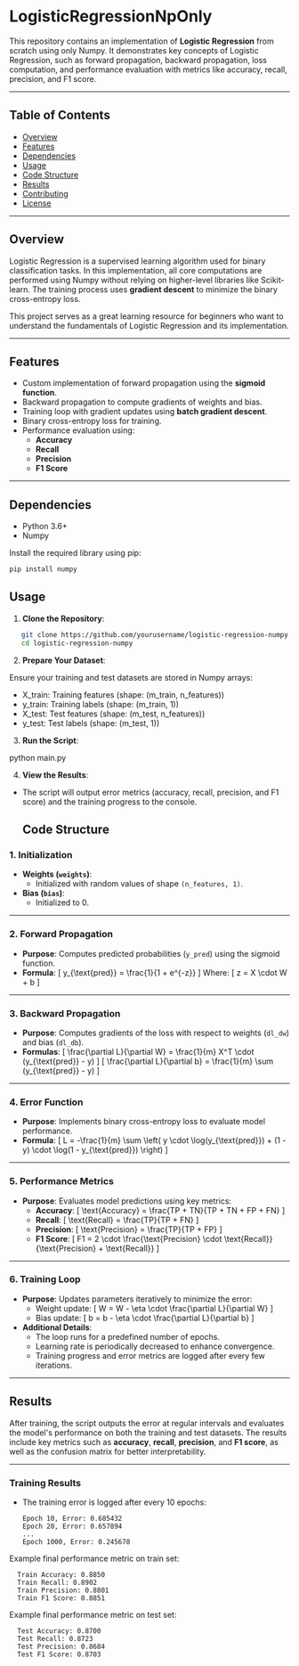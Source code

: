 # LogisticRegressionNpOnly

This repository contains an implementation of **Logistic Regression** from scratch using only Numpy. It demonstrates key concepts of Logistic Regression, such as forward propagation, backward propagation, loss computation, and performance evaluation with metrics like accuracy, recall, precision, and F1 score.

---

## Table of Contents
- [Overview](#overview)
- [Features](#features)
- [Dependencies](#dependencies)
- [Usage](#usage)
- [Code Structure](#code-structure)
- [Results](#results)
- [Contributing](#contributing)
- [License](#license)

---

## Overview
Logistic Regression is a supervised learning algorithm used for binary classification tasks. In this implementation, all core computations are performed using Numpy without relying on higher-level libraries like Scikit-learn. The training process uses **gradient descent** to minimize the binary cross-entropy loss.

This project serves as a great learning resource for beginners who want to understand the fundamentals of Logistic Regression and its implementation.

---

## Features
- Custom implementation of forward propagation using the **sigmoid function**.
- Backward propagation to compute gradients of weights and bias.
- Training loop with gradient updates using **batch gradient descent**.
- Binary cross-entropy loss for training.
- Performance evaluation using:
  - **Accuracy**
  - **Recall**
  - **Precision**
  - **F1 Score**

---

## Dependencies
- Python 3.6+
- Numpy

Install the required library using pip:
```bash
pip install numpy
```
## Usage

1. **Clone the Repository**:
```bash
   git clone https://github.com/yourusername/logistic-regression-numpy.git
   cd logistic-regression-numpy
```

2. **Prepare Your Dataset**:

Ensure your training and test datasets are stored in Numpy arrays:
- X_train: Training features (shape: (m_train, n_features))
- y_train: Training labels (shape: (m_train, 1))
- X_test: Test features (shape: (m_test, n_features))
- y_test: Test labels (shape: (m_test, 1))

3. **Run the Script**:

python main.py

4. **View the Results**:

- The script will output error metrics (accuracy, recall, precision, and F1 score) and the training progress to the console.

  ## Code Structure

### 1. Initialization
- **Weights (`weights`)**: 
  - Initialized with random values of shape `(n_features, 1)`.
- **Bias (`bias`)**: 
  - Initialized to 0.

---

### 2. Forward Propagation
- **Purpose**: Computes predicted probabilities (`y_pred`) using the sigmoid function.
- **Formula**:
  \[
  y_{\text{pred}} = \frac{1}{1 + e^{-z}}
  \]
  Where:
  \[
  z = X \cdot W + b
  \]

---

### 3. Backward Propagation
- **Purpose**: Computes gradients of the loss with respect to weights (`dl_dw`) and bias (`dl_db`).
- **Formulas**:
  \[
  \frac{\partial L}{\partial W} = \frac{1}{m} X^T \cdot (y_{\text{pred}} - y)
  \]
  \[
  \frac{\partial L}{\partial b} = \frac{1}{m} \sum (y_{\text{pred}} - y)
  \]

---

### 4. Error Function
- **Purpose**: Implements binary cross-entropy loss to evaluate model performance.
- **Formula**:
  \[
  L = -\frac{1}{m} \sum \left( y \cdot \log(y_{\text{pred}}) + (1 - y) \cdot \log(1 - y_{\text{pred}}) \right)
  \]

---

### 5. Performance Metrics
- **Purpose**: Evaluates model predictions using key metrics:
  - **Accuracy**:
    \[
    \text{Accuracy} = \frac{TP + TN}{TP + TN + FP + FN}
    \]
  - **Recall**:
    \[
    \text{Recall} = \frac{TP}{TP + FN}
    \]
  - **Precision**:
    \[
    \text{Precision} = \frac{TP}{TP + FP}
    \]
  - **F1 Score**:
    \[
    F1 = 2 \cdot \frac{\text{Precision} \cdot \text{Recall}}{\text{Precision} + \text{Recall}}
    \]

---

### 6. Training Loop
- **Purpose**: Updates parameters iteratively to minimize the error:
  - Weight update:
    \[
    W = W - \eta \cdot \frac{\partial L}{\partial W}
    \]
  - Bias update:
    \[
    b = b - \eta \cdot \frac{\partial L}{\partial b}
    \]
- **Additional Details**:
  - The loop runs for a predefined number of epochs.
  - Learning rate is periodically decreased to enhance convergence.
  - Training progress and error metrics are logged after every few iterations.

---

## Results

After training, the script outputs the error at regular intervals and evaluates the model's performance on both the training and test datasets. The results include key metrics such as **accuracy**, **recall**, **precision**, and **F1 score**, as well as the confusion matrix for better interpretability.

---

### Training Results
- The training error is logged after every 10 epochs:
  ```plaintext
  Epoch 10, Error: 0.685432
  Epoch 20, Error: 0.657894
  ...
  Epoch 1000, Error: 0.245678

Example final performance metric on train set:
```plaintext
  Train Accuracy: 0.8850
  Train Recall: 0.8902
  Train Precision: 0.8801
  Train F1 Score: 0.8851
```
Example final performance metric on test set:
```plaintext
  Test Accuracy: 0.8700
  Test Recall: 0.8723
  Test Precision: 0.8684
  Test F1 Score: 0.8703
```

